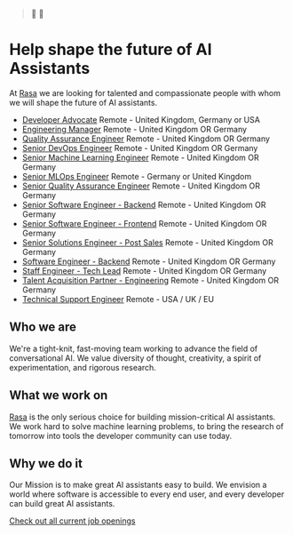 > :robot: :speech_balloon:

# Help shape the future of AI Assistants

At [Rasa](https://rasa.com/) we are looking for talented and compassionate people with whom we will shape the future of AI assistants.


* [Developer Advocate](https://boards.greenhouse.io/rasa/jobs/5117982002?gh_src=d50afd4f2us "Developer Advocate") Remote - United Kingdom, Germany or USA
* [Engineering Manager](https://boards.greenhouse.io/rasa/jobs/5478065002?gh_src=d50afd4f2us "Engineering Manager") Remote - United Kingdom OR Germany
* [Quality Assurance Engineer](https://boards.greenhouse.io/rasa/jobs/5586153002?gh_src=d50afd4f2us "Quality Assurance Engineer") Remote - United Kingdom OR Germany
* [Senior DevOps Engineer](https://boards.greenhouse.io/rasa/jobs/5678794002?gh_src=d50afd4f2us "Senior DevOps Engineer") Remote - United Kingdom OR Germany
* [Senior Machine Learning Engineer](https://boards.greenhouse.io/rasa/jobs/4971032002?gh_src=d50afd4f2us "Senior Machine Learning Engineer") Remote - United Kingdom OR Germany
* [Senior MLOps Engineer](https://boards.greenhouse.io/rasa/jobs/5841936002?gh_src=d50afd4f2us "Senior MLOps Engineer") Remote - Germany or United Kingdom
* [Senior Quality Assurance Engineer](https://boards.greenhouse.io/rasa/jobs/5658049002?gh_src=d50afd4f2us "Senior Quality Assurance Engineer") Remote - United Kingdom OR Germany
* [Senior Software Engineer - Backend](https://boards.greenhouse.io/rasa/jobs/5001805002?gh_src=d50afd4f2us "Senior Software Engineer - Backend") Remote - United Kingdom OR Germany
* [Senior Software Engineer - Frontend](https://boards.greenhouse.io/rasa/jobs/5120420002?gh_src=d50afd4f2us "Senior Software Engineer - Frontend") Remote - United Kingdom OR Germany
* [Senior Solutions Engineer - Post Sales](https://boards.greenhouse.io/rasa/jobs/5133561002?gh_src=d50afd4f2us "Senior Solutions Engineer - Post Sales") Remote - United Kingdom OR Germany
* [Software Engineer - Backend](https://boards.greenhouse.io/rasa/jobs/4337397002?gh_src=d50afd4f2us "Software Engineer - Backend") Remote - United Kingdom OR Germany
* [Staff Engineer - Tech Lead](https://boards.greenhouse.io/rasa/jobs/5587257002?gh_src=d50afd4f2us "Staff Engineer - Tech Lead") Remote - United Kingdom OR Germany
* [Talent Acquisition Partner - Engineering](https://boards.greenhouse.io/rasa/jobs/5835862002?gh_src=d50afd4f2us "Talent Acquisition Partner - Engineering") Remote - United Kingdom OR Germany
* [Technical Support Engineer](https://boards.greenhouse.io/rasa/jobs/5822518002?gh_src=d50afd4f2us "Technical Support Engineer") Remote - USA / UK / EU

## Who we are

We're a tight-knit, fast-moving team working to advance the field of conversational AI. We value diversity of thought, creativity, a spirit of experimentation, and rigorous research.

## What we work on

[Rasa](https://github.com/rasaHQ/rasa) is the only serious choice for building mission-critical AI assistants. We work hard to solve machine learning problems, to bring the research of tomorrow into tools the developer community can use today.

## Why we do it

Our Mission is to make great AI assistants easy to build. We envision a world where software is accessible to every end user, and every developer can build great AI assistants.

[Check out all current job openings](https://grnh.se/d50afd4f2us)

